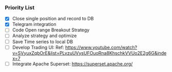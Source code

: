 ### Priority List

- [x] Close single position and record to DB  
- [x] Telegram integration
- [ ] Code Open range Breakout Strategy
- [ ] Analyze strategy and optimize   
- [ ] Save Time series to local DB
- [ ] Develop Trading UI: Ref: https://www.youtube.com/watch?v=SVyuxZqbOrE&list=PLvzuUVysUFOuoRna8KhschkVVUo2E2g6G&index=7
- [ ] Integrate Apache Superset: https://superset.apache.org/